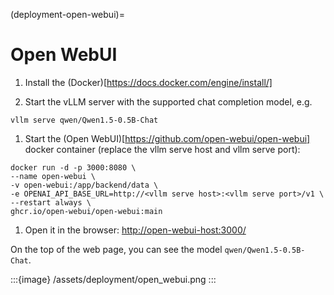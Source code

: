 (deployment-open-webui)=

# Open WebUI

1. Install the (Docker)[https://docs.docker.com/engine/install/]

2. Start the vLLM server with the supported chat completion model, e.g.

```console
vllm serve qwen/Qwen1.5-0.5B-Chat
```

1. Start the (Open WebUI)[https://github.com/open-webui/open-webui] docker container (replace the vllm serve host and vllm serve port):

```console
docker run -d -p 3000:8080 \
--name open-webui \
-v open-webui:/app/backend/data \
-e OPENAI_API_BASE_URL=http://<vllm serve host>:<vllm serve port>/v1 \
--restart always \
ghcr.io/open-webui/open-webui:main
```

1. Open it in the browser: <http://open-webui-host:3000/>

On the top of the web page, you can see the model `qwen/Qwen1.5-0.5B-Chat`.

:::{image} /assets/deployment/open_webui.png
:::
